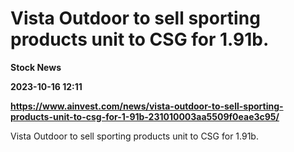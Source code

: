 # Vista Outdoor to sell sporting products unit to CSG for 1.91b.
**Stock News**

**2023-10-16 12:11**

**https://www.ainvest.com/news/vista-outdoor-to-sell-sporting-products-unit-to-csg-for-1-91b-231010003aa5509f0eae3c95/**

Vista Outdoor to sell sporting products unit to CSG for 1.91b.